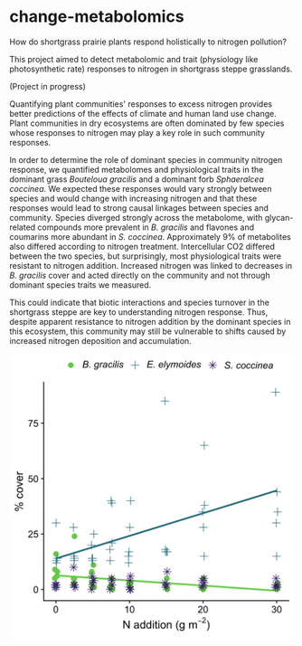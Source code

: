 # change-metabolomics
How do shortgrass prairie plants respond holistically to nitrogen pollution?

This project aimed to detect metabolomic and trait (physiology like photosynthetic rate) responses to nitrogen in shortgrass steppe grasslands.

(Project in progress)

Quantifying plant communities' responses to excess nitrogen provides better predictions of the effects of climate and human land use change. Plant communities in dry ecosystems are often dominated by few species whose responses to nitrogen may play a key role in such community responses. 

In order to determine the role of dominant species in community nitrogen response, we quantified metabolomes and physiological traits in the dominant grass *Bouteloua gracilis* and a dominant forb *Sphaeralcea coccinea*. We expected these responses would vary strongly between species and would change with increasing nitrogen and that these responses would lead to strong causal linkages between species and community. Species diverged strongly across the metabolome, with glycan-related compounds more prevalent in *B. gracilis* and flavones and coumarins more abundant in *S. coccinea*. Approximately 9% of metabolites also differed according to nitrogen treatment. Intercellular CO2 differed between the two species, but surprisingly, most physiological traits were resistant to nitrogen addition. Increased nitrogen was linked to decreases in *B. gracilis* cover and acted directly on the community and not through dominant species traits we measured. 

This could indicate that biotic interactions and species turnover in the shortgrass steppe are key to understanding nitrogen response. Thus, despite apparent resistance to nitrogen addition by the dominant species in this ecosystem, this community may still be vulnerable to shifts caused by increased nitrogen deposition and accumulation.

![Cover by Nitrogen](https://github.com/avahoffman/change-metabolomics/blob/master/figures/cover_v_N.png)
